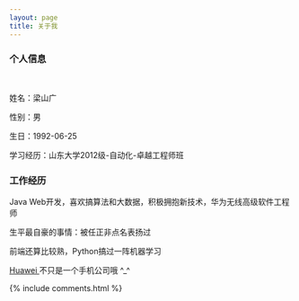 ```yaml
---
layout: page
title: 关于我 
---
```


<h3> 个人信息 </h3>  
<p>
姓名：梁山广
<p>
性别：男
<p>
生日：1992-06-25 
<p> 
学习经历：山东大学2012级-自动化-卓越工程师班
<p> 
<p> 
<h3> 工作经历 </h3>
<p> 
Java Web开发，喜欢搞算法和大数据，积极拥抱新技术，华为无线高级软件工程师
<p>
生平最自豪的事情：被任正非点名表扬过
<p>
<p>
前端还算比较熟，Python搞过一阵机器学习
<p>
<a target="_blank" href="http://www.huawei.com/cn/?ic_medium=direct&ic_source=surlent"> Huawei </a>
不只是一个手机公司哦 ^_^
<p>
{% include comments.html %}

